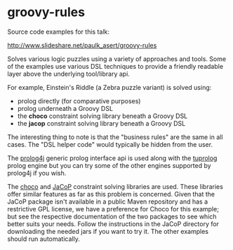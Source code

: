 groovy-rules
============

Source code examples for this talk:

http://www.slideshare.net/paulk_asert/groovy-rules

Solves various logic puzzles using a variety of approaches and tools.
Some of the examples use various DSL techniques to provide a friendly
readable layer above the underlying tool/library api.

For example, Einstein's Riddle (a Zebra puzzle variant) is solved using:

* prolog directly (for comparative purposes)
* prolog underneath a Groovy DSL
* the __choco__ constraint solving library beneath a Groovy DSL
* the __jacop__ constraint solving library beneath a Groovy DSL

The interesting thing to note is that the "business rules" are the same in all cases.
The "DSL helper code" would typically be hidden from the user.

The [prolog4j](https://github.com/espakm/prolog4j) generic prolog interface api is used along with the [tuprolog](http://tuprolog.alice.unibo.it/) prolog engine but
you can try some of the other engines supported by prolog4j if you wish.

The [choco](http://www.emn.fr/z-info/choco-solver/) and [JaCoP](http://jacop.osolpro.com/) constraint solving libraries are used.
These libraries offer similar features as far as this problem is concerned. Given that the JaCoP package isn't available in a public
Maven repository and has a restrictive GPL license, we have a preference for Choco for this example; but see the respective
documentation of the two packages to see which better suits your needs. Follow the instructions in the JaCoP directory for downloading
the needed jars if you want to try it. The other examples should run automatically.
